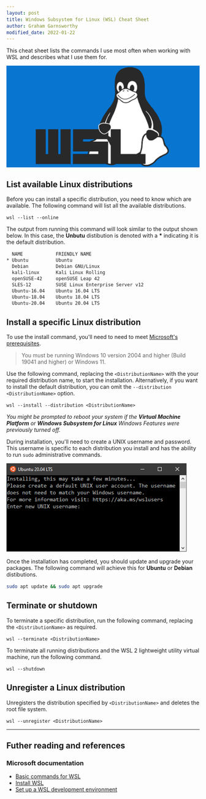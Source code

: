 ```yaml
---
layout: post
title: Windows Subsystem for Linux (WSL) Cheat Sheet
author: Graham Garnsworthy
modified_date: 2022-01-22
---
```


This cheat sheet lists the commands I use most often when working with WSL and describes what I use them for.

![{{ page.title }}](/assets/img/wsl-feature.png)

## List available Linux distributions

Before you can install a specific distribution, you need to know which are available. The following command will list all the available distributions.

```
wsl --list --online
```

The output from running this command will look similar to the output shown below. In this case, the **Unbutu** distibution is denoted with a **\*** indicating it is the default distribution.

```
  NAME            FRIENDLY NAME
* Ubuntu          Ubuntu
  Debian          Debian GNU/Linux
  kali-linux      Kali Linux Rolling
  openSUSE-42     openSUSE Leap 42
  SLES-12         SUSE Linux Enterprise Server v12
  Ubuntu-16.04    Ubuntu 16.04 LTS
  Ubuntu-18.04    Ubuntu 18.04 LTS
  Ubuntu-20.04    Ubuntu 20.04 LTS
```

## Install a specific Linux distribution

To use the install command, you'll need to need to meet [Microsoft's prerequisites](https://docs.microsoft.com/en-us/windows/wsl/install#prerequisites).

> You must be running Windows 10 version 2004 and higher (Build 19041 and higher) or Windows 11.

Use the following command, replacing the `<DistributionName>` with the your required distribution name, to start the installation. Alternatively, if you want to install the default distribution, you can omit the `--distribution <DistributionName>` option.

```
wsl --install --distribution <DistributionName>
```

*You might be prompted to reboot your system if the **Virtual Machine Platform** or **Windows Subsystem for Linux** Windows Features were previously turned off.*

During installation, you'll need to create a UNIX username and password. This username is specific to each distribution you install and has the ability to run `sudo` administrative commands.

![{{ page.title }}](/assets/img/wsl-installation-user.png)

Once the installation has completed, you should update and upgrade your packages. The following command will achieve this for **Ubuntu** or **Debian** distibutions.

```bash
sudo apt update && sudo apt upgrade
```

## Terminate or shutdown 

To terminate a specific distribution, run the following command, replacing the `<DistributionName>` as required.

```
wsl --terminate <DistributionName>
```

To terminate all running distributions and the WSL 2 lightweight utility virtual machine, run the following command.

```
wsl --shutdown
```

## Unregister a Linux distribution

Unregisters the distribution specified by `<DistributionName>` and deletes the root file system.

```
wsl --unregister <DistributionName>
```

---

## Futher reading and references

### Microsoft documentation

- [Basic commands for WSL](https://docs.microsoft.com/en-us/windows/wsl/basic-commands)
- [Install WSL](https://docs.microsoft.com/en-us/windows/wsl/install)
- [Set up a WSL development environment](https://docs.microsoft.com/en-us/windows/wsl/setup/environment)